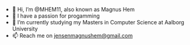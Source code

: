 - 👋 Hi, I’m @MHEM11, also known as Magnus Hem 
- 👀 I have a passion for progamming
- 🌱 I’m currently studying my Masters in Computer Science at Aalborg University 
- 📫 Reach me on jensenmagnushem@gmail.com
